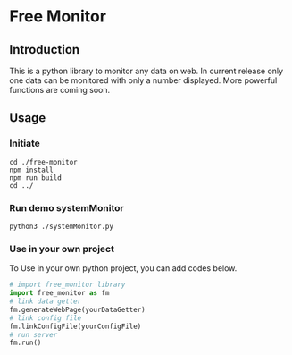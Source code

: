# Free Monitor
## Introduction
This is a python library to monitor any data on web. In current release only one data can be monitored with only a number displayed. More powerful functions are coming soon.
## Usage
### Initiate
```
cd ./free-monitor
npm install
npm run build
cd ../
```
### Run demo systemMonitor
```
python3 ./systemMonitor.py
```
### Use in your own project
To Use in your own python project, you can add codes below.
```python
# import free_monitor library
import free_monitor as fm 
# link data getter
fm.generateWebPage(yourDataGetter)
# link config file
fm.linkConfigFile(yourConfigFile)
# run server
fm.run()
```